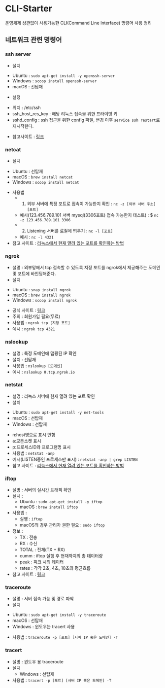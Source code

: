 # CLI-Starter
운영체제 상관없이 사용가능한 CLI(Command Line Interface) 명령어 사용 정리

## 네트워크 관련 명령어
### ssh server
* 설치 
 - Ubuntu : `sudo apt-get install -y openssh-server`
 - Windows : `scoop install openssh-server`
 - macOS : 선탑재
* 설정
 - 위치 : /etc/ssh
 - ssh_host_res_key : 해당 리눅스 접속을 위한 프라이빗 키
 - sshd_config : ssh 접근을 위한 config 파일, 변경 이후 `service ssh restart`로 재시작한다.
* 참고사이트 : [링크](http://programmingskills.net/archives/315)

### netcat
* 설치 
 - Ubuntu : 선탑재
 - macOS : `brew install netcat`
 - Windows : `scoop install netcat`
* 사용법 
    - 1. 외부 서버에 특정 포트로 접속이 가능한지 확인 : `nc -z [외부 서버 주소] [포트]`
    - 예시(123.456.789.101 서버 mysql(3306포트) 접속 가능한지 테스트) : $ `nc -z 123.456.789.101 3306`
    - 2. Listening 서버를 로컬에 띄우기 : `nc -l [포트]`
    - 예시 : `nc -l 4321`
* 참고 사이트 : [리눅스에서 현재 열려 있는 포트를 확인하는 방법](https://khie74.tistory.com/1169521441)

### ngrok
* 설명 : 외부망에서 tcp 접속할 수 있도록 지정 포트를 ngrok에서 제공해주는 도메인 및 포트에 바인딩해준다.
* 설치
 - Ubuntu : `snap install ngrok`
 - macOS : `brew install ngrok`
 - Windows : `scoop install ngrok`
* 공식 사이트 : [링크](https://ngrok.com)
* 주의 : 회원가입 필요(무료)
* 사용법 : `ngrok tcp [지정 포트]`
* 예시 : `ngrok tcp 4321`

### nslookup
* 설명 : 특정 도메인에 맵핑된 IP 확인
* 설치 : 선탑재
* 사용법 : `nslookup [도메인]`
* 예시 : `nslookup 0.tcp.ngrok.io`

### netstat
* 설명 : 리눅스 서버에 현재 열려 있는 포트 확인
* 설치
 - Ubuntu : `sudo apt-get install -y net-tools`
 - macOS : 선탑재
 - Windows : 선탑재
* n:host명으로 표시 안함
* a:모든소켓 표시
* p:프로세스ID와 프로그램명 표시
* 사용법 : `netstat -anp`
* 예시(LISTEN중인 프로세스만 표시) : `netstat -anp | grep LISTEN`
* 참고 사이트 : [리눅스에서 현재 열려 있는 포트를 확인하는 방법](https://khie74.tistory.com/1169521441)

### iftop
* 설명 : 서버의 실시간 트래픽 확인
* 설치 : 
  - Ubuntu : `sudo apt-get install -y iftop`
  - macOS : `brew install iftop`
* 사용법 : 
  - 실행 : `iftop` 
  - macOS의 경우 관리자 권한 필요 : `sudo iftop`
* 정보 : 
  - TX : 전송
  - RX : 수신
  - TOTAL : 전체(TX + RX)
  - cumm : iftop 실행 후 현재까지의 총 데이터량
  - peak : 피크 시의 데이터
  - rates : 각각 2초, 4초, 10초의 평균흐름  
* 참고 사이트 : [링크](http://blog.weirdx.io/post/51971)

### traceroute
* 설명 : 서버 접속 가능 및 경로 파악
* 설치
 - Ubuntu : `sudo apt-get install -y traceroute`
 - macOS : 선탑재
 - Windows : 윈도우는 tracert 사용
* 사용법 : `traceroute -p [포트] [서버 IP 혹은 도메인] -T`

### tracert
* 설명 : 윈도우 용 traceroute
* 설치
  - Windows : 선탑재
* 사용법 : `tracert -p [포트] [서버 IP 혹은 도메인] -T`
